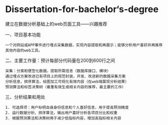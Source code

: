 # Dissertation-for-bachelor‘s-degree

建立在数据分析基础上的web页面工具——兴趣推荐

一、项目基本功能

	一个对网站或APP事件进行埋点采集数据，实现内容提取和再展示；能够分析用户喜好并再推荐其他内容的web工具。
	
二、主要工作量：预计每部分代码量在200到600行之间

	采集：分类和便签化数据，提取所需信息（数据库接口、模块）
	通过埋点方案改进已有项目上的规范封装，开发、改进新的数据采集方案
	分析信息，排序算法，绘图加工可视化有效内容（在web端展现分析结果）
	预测算法和标签决策树（着重有效生成相关内容的推荐，最主要的工作）

三、分析结果和用处
	
	1. 可选择项：用户标明自身身份信息和个人喜好信息，用于提高预测精度
	2. 运行数据分析、排序算法，输出用户喜好分析各项百分比和权重
	3. 根据预测算法和决策树用于减少低指标内容，增加高指标相关内容
